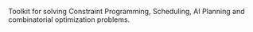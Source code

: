 Toolkit for solving Constraint Programming, Scheduling, AI Planning and combinatorial optimization problems.